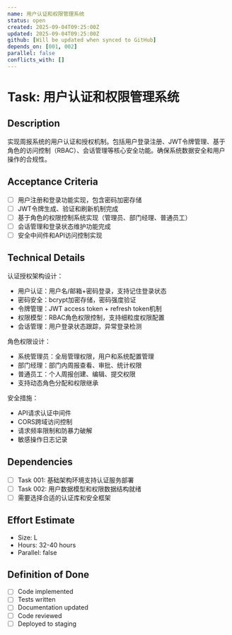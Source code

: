 ```yaml
---
name: 用户认证和权限管理系统
status: open
created: 2025-09-04T09:25:00Z
updated: 2025-09-04T09:25:00Z
github: [Will be updated when synced to GitHub]
depends_on: [001, 002]
parallel: false
conflicts_with: []
---
```


# Task: 用户认证和权限管理系统

## Description
实现周报系统的用户认证和授权机制。包括用户登录注册、JWT令牌管理、基于角色的访问控制（RBAC）、会话管理等核心安全功能。确保系统数据安全和用户操作的合规性。

## Acceptance Criteria
- [ ] 用户注册和登录功能实现，包含密码加密存储
- [ ] JWT令牌生成、验证和刷新机制完成
- [ ] 基于角色的权限控制系统实现（管理员、部门经理、普通员工）
- [ ] 会话管理和登录状态维护功能完成
- [ ] 安全中间件和API访问控制实现

## Technical Details
认证授权架构设计：
- 用户认证：用户名/邮箱+密码登录，支持记住登录状态
- 密码安全：bcrypt加密存储，密码强度验证
- 令牌管理：JWT access token + refresh token机制
- 权限模型：RBAC角色权限控制，支持细粒度权限配置
- 会话管理：用户登录状态跟踪，异常登录检测

角色权限设计：
- 系统管理员：全局管理权限，用户和系统配置管理
- 部门经理：部门内周报查看、审批、统计权限
- 普通员工：个人周报创建、编辑、提交权限
- 支持动态角色分配和权限继承

安全措施：
- API请求认证中间件
- CORS跨域访问控制
- 请求频率限制和防暴力破解
- 敏感操作日志记录

## Dependencies
- [ ] Task 001: 基础架构环境支持认证服务部署
- [ ] Task 002: 用户数据模型和权限数据结构就绪
- [ ] 需要选择合适的认证库和安全框架

## Effort Estimate  
- Size: L
- Hours: 32-40 hours
- Parallel: false

## Definition of Done
- [ ] Code implemented
- [ ] Tests written
- [ ] Documentation updated
- [ ] Code reviewed
- [ ] Deployed to staging

